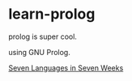 # learn-prolog
prolog is super cool.

using GNU Prolog.

[Seven Languages in Seven Weeks](https://pragprog.com/book/btlang/seven-languages-in-seven-weeks)
